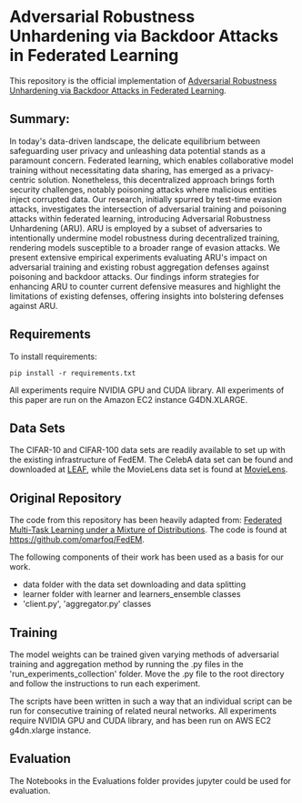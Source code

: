 #  Adversarial Robustness Unhardening via Backdoor Attacks in Federated Learning

This repository is the official implementation of [Adversarial Robustness Unhardening via Backdoor Attacks in Federated Learning](https://arxiv.org/abs/2310.11594).

## Summary: 
In today's data-driven landscape, the delicate equilibrium between safeguarding user privacy and unleashing data potential stands as a paramount concern. Federated learning, which enables collaborative model training without necessitating data sharing, has emerged as a privacy-centric solution. Nonetheless, this decentralized approach brings forth security challenges, notably poisoning attacks where malicious entities inject corrupted data. Our research, initially spurred by test-time evasion attacks, investigates the intersection of adversarial training and poisoning attacks within federated learning, introducing Adversarial Robustness Unhardening (ARU). ARU is employed by a subset of adversaries to intentionally undermine model robustness during decentralized training, rendering models susceptible to a broader range of evasion attacks. We present extensive empirical experiments evaluating ARU's impact on adversarial training and existing robust aggregation defenses against poisoning and backdoor attacks. Our findings inform strategies for enhancing ARU to counter current defensive measures and highlight the limitations of existing defenses, offering insights into bolstering defenses against ARU.

## Requirements

To install requirements:

```setup
pip install -r requirements.txt
```

All experiments require NVIDIA GPU and CUDA library.
All experiments of this paper are run on the Amazon EC2 instance G4DN.XLARGE.

## Data Sets

The CIFAR-10 and CIFAR-100 data sets are readily available to set up with the existing infrastructure of FedEM. The CelebA data set can be found and downloaded at [LEAF](https://leaf.cmu.edu/), while the MovieLens data set is found at [MovieLens](https://grouplens.org/datasets/movielens/).


## Original Repository

The code from this repository has been heavily adapted from: [Federated Multi-Task Learning under a Mixture of Distributions](https://arxiv.org/abs/2108.10252). The code is found at https://github.com/omarfoq/FedEM.

The following components of their work has been used as a basis for our work.

- data folder with the data set downloading and data splitting
- learner folder with learner and learners_ensemble classes
- 'client.py', 'aggregator.py' classes 


## Training

The model weights can be trained given varying methods of adversarial training and aggregation method by running the .py files in the 'run_experiments_collection' folder. Move the .py file to the root directory and follow the instructions to run each experiment.

The scripts have been written in such a way that an individual script can be run for consecutive training of related neural networks. All experiments require NVIDIA GPU and CUDA library, and has been run on AWS EC2 g4dn.xlarge instance.

## Evaluation

The Notebooks in the Evaluations folder provides jupyter could be used for evaluation.
